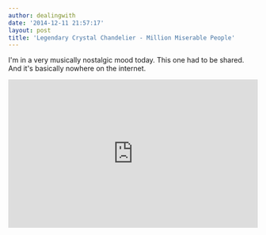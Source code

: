 ```yaml
---
author: dealingwith
date: '2014-12-11 21:57:17'
layout: post
title: 'Legendary Crystal Chandelier - Million Miserable People'
---
```


I'm in a very musically nostalgic mood today. This one had to be shared. And it's basically nowhere on the internet.

<iframe width="100%" height="300" scrolling="no" frameborder="no" src="https://w.soundcloud.com/player/?url=https%3A//api.soundcloud.com/tracks/235059468&amp;auto_play=false&amp;hide_related=false&amp;show_comments=true&amp;show_user=true&amp;show_reposts=false&amp;visual=true"></iframe>
